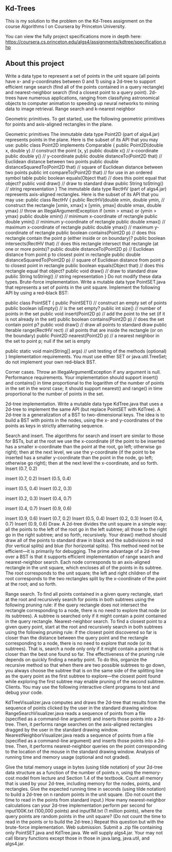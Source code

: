 Kd-Trees
-----

This is my solution to the problem on the Kd-Trees assignment on the course Algorithms I on Coursera by Princeton University.

You can view the fully project specifications more in depth here: https://coursera.cs.princeton.edu/algs4/assignments/kdtree/specification.php


About this project
-----

Write a data type to represent a set of points in the unit square (all points have x- and y-coordinates between 0 and 1) using a 2d-tree to support efficient range search (find all of the points contained in a query rectangle) and nearest-neighbor search (find a closest point to a query point). 2d-trees have numerous applications, ranging from classifying astronomical objects to computer animation to speeding up neural networks to mining data to image retrieval.
Range search and k-nearest neighbor

Geometric primitives. To get started, use the following geometric primitives for points and axis-aligned rectangles in the plane.

Geometric primitives
The immutable data type Point2D (part of algs4.jar) represents points in the plane. Here is the subset of its API that you may use:
public class Point2D implements Comparable<Point2D> {
   public Point2D(double x, double y)              // construct the point (x, y)
   public  double x()                              // x-coordinate 
   public  double y()                              // y-coordinate 
   public  double distanceTo(Point2D that)         // Euclidean distance between two points 
   public  double distanceSquaredTo(Point2D that)  // square of Euclidean distance between two points 
   public     int compareTo(Point2D that)          // for use in an ordered symbol table 
   public boolean equals(Object that)              // does this point equal that object? 
   public    void draw()                           // draw to standard draw 
   public  String toString()                       // string representation 
}
The immutable data type RectHV (part of algs4.jar) represents axis-aligned rectangles. Here is the subset of its API that you may use:
public class RectHV {
   public    RectHV(double xmin, double ymin,      // construct the rectangle [xmin, xmax] x [ymin, ymax] 
                    double xmax, double ymax)      // throw an IllegalArgumentException if (xmin > xmax) or (ymin > ymax)
   public  double xmin()                           // minimum x-coordinate of rectangle 
   public  double ymin()                           // minimum y-coordinate of rectangle 
   public  double xmax()                           // maximum x-coordinate of rectangle 
   public  double ymax()                           // maximum y-coordinate of rectangle 
   public boolean contains(Point2D p)              // does this rectangle contain the point p (either inside or on boundary)? 
   public boolean intersects(RectHV that)          // does this rectangle intersect that rectangle (at one or more points)? 
   public  double distanceTo(Point2D p)            // Euclidean distance from point p to closest point in rectangle 
   public  double distanceSquaredTo(Point2D p)     // square of Euclidean distance from point p to closest point in rectangle 
   public boolean equals(Object that)              // does this rectangle equal that object? 
   public    void draw()                           // draw to standard draw 
   public  String toString()                       // string representation 
}
Do not modify these data types.
Brute-force implementation. Write a mutable data type PointSET.java that represents a set of points in the unit square. Implement the following API by using a red–black BST:

public class PointSET {
   public         PointSET()                               // construct an empty set of points 
   public           boolean isEmpty()                      // is the set empty? 
   public               int size()                         // number of points in the set 
   public              void insert(Point2D p)              // add the point to the set (if it is not already in the set)
   public           boolean contains(Point2D p)            // does the set contain point p? 
   public              void draw()                         // draw all points to standard draw 
   public Iterable<Point2D> range(RectHV rect)             // all points that are inside the rectangle (or on the boundary) 
   public           Point2D nearest(Point2D p)             // a nearest neighbor in the set to point p; null if the set is empty 

   public static void main(String[] args)                  // unit testing of the methods (optional) 
}
Implementation requirements.  You must use either SET or java.util.TreeSet; do not implement your own red–black BST.

Corner cases.  Throw an IllegalArgumentException if any argument is null. Performance requirements.  Your implementation should support insert() and contains() in time proportional to the logarithm of the number of points in the set in the worst case; it should support nearest() and range() in time proportional to the number of points in the set.

2d-tree implementation. Write a mutable data type KdTree.java that uses a 2d-tree to implement the same API (but replace PointSET with KdTree). A 2d-tree is a generalization of a BST to two-dimensional keys. The idea is to build a BST with points in the nodes, using the x- and y-coordinates of the points as keys in strictly alternating sequence.

Search and insert. The algorithms for search and insert are similar to those for BSTs, but at the root we use the x-coordinate (if the point to be inserted has a smaller x-coordinate than the point at the root, go left; otherwise go right); then at the next level, we use the y-coordinate (if the point to be inserted has a smaller y-coordinate than the point in the node, go left; otherwise go right); then at the next level the x-coordinate, and so forth.
  Insert (0.7, 0.2)  

insert (0.7, 0.2)
  Insert (0.5, 0.4)  

insert (0.5, 0.4)
  Insert (0.2, 0.3)  

insert (0.2, 0.3)
  Insert (0.4, 0.7)  

insert (0.4, 0.7)
  Insert (0.9, 0.6)  

insert (0.9, 0.6)
Insert (0.7, 0.2)
Insert (0.5, 0.4)
Insert (0.2, 0.3)
Insert (0.4, 0.7)
Insert (0.9, 0.6)
Draw. A 2d-tree divides the unit square in a simple way: all the points to the left of the root go in the left subtree; all those to the right go in the right subtree; and so forth, recursively. Your draw() method should draw all of the points to standard draw in black and the subdivisions in red (for vertical splits) and blue (for horizontal splits). This method need not be efficient—it is primarily for debugging.
The prime advantage of a 2d-tree over a BST is that it supports efficient implementation of range search and nearest-neighbor search. Each node corresponds to an axis-aligned rectangle in the unit square, which encloses all of the points in its subtree. The root corresponds to the unit square; the left and right children of the root corresponds to the two rectangles split by the x-coordinate of the point at the root; and so forth.

Range search. To find all points contained in a given query rectangle, start at the root and recursively search for points in both subtrees using the following pruning rule: if the query rectangle does not intersect the rectangle corresponding to a node, there is no need to explore that node (or its subtrees). A subtree is searched only if it might contain a point contained in the query rectangle.
Nearest-neighbor search. To find a closest point to a given query point, start at the root and recursively search in both subtrees using the following pruning rule: if the closest point discovered so far is closer than the distance between the query point and the rectangle corresponding to a node, there is no need to explore that node (or its subtrees). That is, search a node only only if it might contain a point that is closer than the best one found so far. The effectiveness of the pruning rule depends on quickly finding a nearby point. To do this, organize the recursive method so that when there are two possible subtrees to go down, you always choose the subtree that is on the same side of the splitting line as the query point as the first subtree to explore—the closest point found while exploring the first subtree may enable pruning of the second subtree.
Clients.  You may use the following interactive client programs to test and debug your code.

KdTreeVisualizer.java computes and draws the 2d-tree that results from the sequence of points clicked by the user in the standard drawing window.
RangeSearchVisualizer.java reads a sequence of points from a file (specified as a command-line argument) and inserts those points into a 2d-tree. Then, it performs range searches on the axis-aligned rectangles dragged by the user in the standard drawing window.
NearestNeighborVisualizer.java reads a sequence of points from a file (specified as a command-line argument) and inserts those points into a 2d-tree. Then, it performs nearest-neighbor queries on the point corresponding to the location of the mouse in the standard drawing window.
Analysis of running time and memory usage (optional and not graded). 

Give the total memory usage in bytes (using tilde notation) of your 2d-tree data structure as a function of the number of points n, using the memory-cost model from lecture and Section 1.4 of the textbook. Count all memory that is used by your 2d-tree, including memory for the nodes, points, and rectangles.
Give the expected running time in seconds (using tilde notation) to build a 2d-tree on n random points in the unit square. (Do not count the time to read in the points from standard input.)
How many nearest-neighbor calculations can your 2d-tree implementation perform per second for input100K.txt (100,000 points) and input1M.txt (1 million points), where the query points are random points in the unit square? (Do not count the time to read in the points or to build the 2d-tree.) Repeat this question but with the brute-force implementation.
Web submission. Submit a .zip file containing only PointSET.java and KdTree.java. We will supply algs4.jar. Your may not call library functions except those in those in java.lang, java.util, and algs4.jar.
